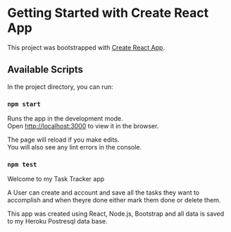 # Getting Started with Create React App

This project was bootstrapped with [Create React App](https://github.com/facebook/create-react-app).

## Available Scripts

In the project directory, you can run:

### `npm start`

Runs the app in the development mode.\
Open [http://localhost:3000](http://localhost:3000) to view it in the browser.

The page will reload if you make edits.\
You will also see any lint errors in the console.

### `npm test`
Welcome to my Task Tracker app

A User can create and account and save all the tasks they want to accomplish and when theyre done either mark them done or delete them.

This app was created using React, Node.js, Bootstrap and all data is saved to my Heroku Postresql data base.
